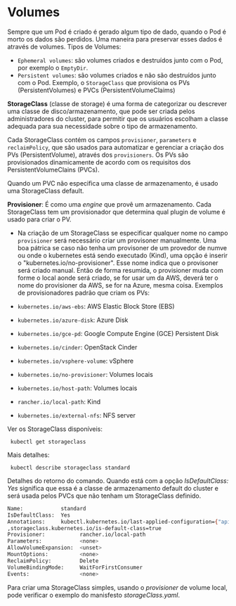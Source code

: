 # Volumes

Sempre que um Pod é criado é gerado algum tipo de dado, quando o Pod é morto os dados são perdidos.
Uma maneira para preservar esses dados é através de volumes.
Tipos de Volumes:
 - `Ephemeral volumes`: são volumes criados e destruídos junto com o Pod, por exemplo o `EmptyDir`.
 - `Persistent volumes`: são volumes criados e não são destruídos junto com o Pod. Exemplo, o `StorageClass` que provisiona os PVs (PersistentVolumes) e PVCs (PersistentVolumeClaims)
 

 **StorageClass** (classe de storage) é uma forma de categorizar ou descrever uma classe de disco/armazenamento, que pode ser criada pelos administradores do cluster, para permitir que os usuários escolham a classe adequada para sua necessidade sobre o tipo de armazenamento.
 
Cada StorageClass contém os campos `provisioner`, `parameters` e `reclaimPolicy`, que são usados para automatizar e gerenciar a criação dos PVs (PersistentVolume), através dos `provisioners`. Os PVs são provisionados dinamicamente de acordo com os requisitos dos PersistentVolumeClains (PVCs).

Quando um PVC não especifica uma classe de armazenamento, é usado uma StorageClass default.
 
 **Provisioner**: É como uma *engine* que provê um armazenamento. Cada StorageClass tem um provisionador que determina qual plugin de volume é usado para criar o PV. 
  - Na criação de um StorageClass se especificar  qualquer nome no campo `provisioner` será necessário criar um provisoner manualmente. Uma boa pátrica se caso não tenha um provisoner de um provedor de numve ou onde o kubernetes está sendo executado (Kind), uma opção é inserir o "kubernetes.io/no-provisioner". Esse nome indica que o provisoner será criado manual. Então de forma resumida, o provisioner muda com forme o local aonde será criado, se for usar um da AWS, deverá ter o nome do provisioner da AWS, se for na Azure, mesma coisa. Exemplos de provisionadores padrão que criam os PVs:

  - `kubernetes.io/aws-ebs`: AWS Elastic Block Store (EBS)
- `kubernetes.io/azure-disk`: Azure Disk
- `kubernetes.io/gce-pd`: Google Compute Engine (GCE) Persistent Disk
- `kubernetes.io/cinder`: OpenStack Cinder
- `kubernetes.io/vsphere-volume`: vSphere
- `kubernetes.io/no-provisioner`: Volumes locais
- `kubernetes.io/host-path`: Volumes locais
- `rancher.io/local-path`: Kind
- `kubernetes.io/external-nfs`: NFS server

Ver os StorageClass disponíveis:
``` 
 kubectl get storageclass
```
Mais detalhes:
``` 
 kubectl describe storageclass standard
```
Detalhes do retorno do comando.
Quando está com a opção *IsDefaultClass: Yes* significa que essa é a classe de armazenamento default do cluster e será usada pelos PVCs que não tenham um StorageClass definido.

```bash
Name:            standard
IsDefaultClass:  Yes
Annotations:     kubectl.kubernetes.io/last-applied-configuration={"apiVersion":"storage.k8s.io/v1","kind":"StorageClass","metadata":{"annotations":{"storageclass.kubernetes.io/is-default-class":"true"},"name":"standard"},"provisioner":"rancher.io/local-path","reclaimPolicy":"Delete","volumeBindingMode":"WaitForFirstConsumer"}
,storageclass.kubernetes.io/is-default-class=true
Provisioner:           rancher.io/local-path
Parameters:            <none>
AllowVolumeExpansion:  <unset>
MountOptions:          <none>
ReclaimPolicy:         Delete
VolumeBindingMode:     WaitForFirstConsumer
Events:                <none>
```

Para criar uma StorageClass simples, usando o *provisioner* de volume local, pode verificar o exemplo do manisfesto *storageClass.yaml*.
